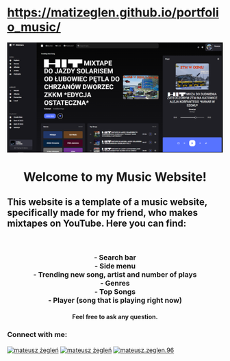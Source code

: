 # https://matizeglen.github.io/portfolio_music/

<p align="left"><img align="center" src="https://github.com/MatiZeglen/MatiZeglen/blob/462097698bfbff5958025f96d0b4fb59e95b60f1/musicweb.png" alt="musicweb png"/></p>
<h1 align="center"> Welcome to my Music Website! </h1>
<h2 align="left"> This website is a template of a music website, specifically made for my friend, who makes mixtapes on YouTube. Here you can find: </h2> <br>
<h3 align="center"> - Search bar <br>
- Side menu <br>
- Trending new song, artist and number of plays <br>
- Genres  <br>
- Top Songs <br>
- Player (song that is playing right now)
<h4 align="center"> Feel free to ask any question. </h4>

<h3 align="left">Connect with me:</h3>
<p align="left">
<a href="https://linkedin.com/in/matizeglen2003" target="blank"><img align="center" src="https://raw.githubusercontent.com/rahuldkjain/github-profile-readme-generator/master/src/images/icons/Social/linked-in-alt.svg" alt="mateusz żegleń" height="30" width="40" /></a>
<a href="https://fb.com/mateusz.zeglen96" target="blank"><img align="center" src="https://raw.githubusercontent.com/rahuldkjain/github-profile-readme-generator/master/src/images/icons/Social/facebook.svg" alt="mateusz żegleń" height="30" width="40" /></a>
<a href="https://instagram.com/mateusz.zeglen.96" target="blank"><img align="center" src="https://raw.githubusercontent.com/rahuldkjain/github-profile-readme-generator/master/src/images/icons/Social/instagram.svg" alt="mateusz.zeglen.96" height="30" width="40" /></a>
</p>
